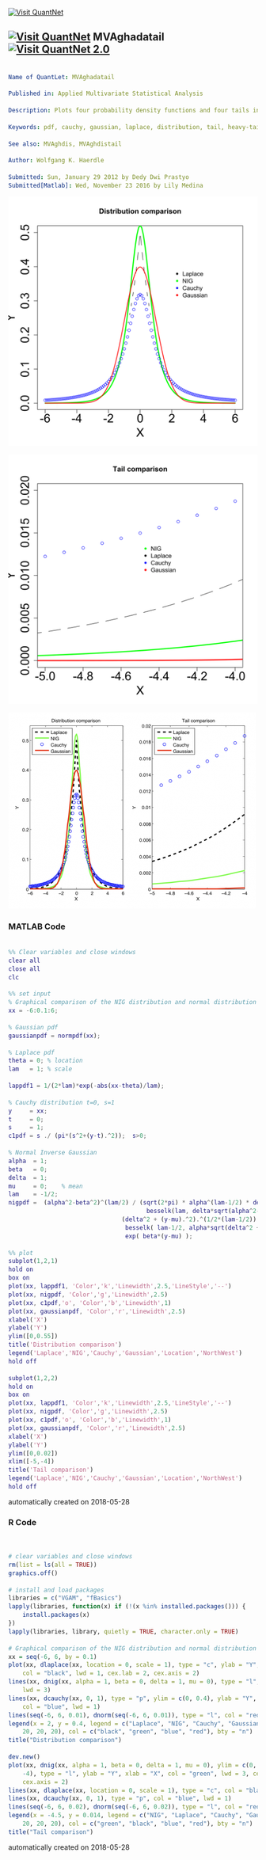 [<img src="https://github.com/QuantLet/Styleguide-and-FAQ/blob/master/pictures/banner.png" width="888" alt="Visit QuantNet">](http://quantlet.de/)

## [<img src="https://github.com/QuantLet/Styleguide-and-FAQ/blob/master/pictures/qloqo.png" alt="Visit QuantNet">](http://quantlet.de/) **MVAghadatail** [<img src="https://github.com/QuantLet/Styleguide-and-FAQ/blob/master/pictures/QN2.png" width="60" alt="Visit QuantNet 2.0">](http://quantlet.de/)

```yaml

Name of QuantLet: MVAghadatail

Published in: Applied Multivariate Statistical Analysis

Description: Plots four probability density functions and four tails in comparison of the NIG, the Laplace, the Cauchy and the Gauss distribution.

Keywords: pdf, cauchy, gaussian, laplace, distribution, tail, heavy-tailed, multivariate, probability, density, plot, graphical representation

See also: MVAghdis, MVAghdistail

Author: Wolfgang K. Haerdle

Submitted: Sun, January 29 2012 by Dedy Dwi Prastyo
Submitted[Matlab]: Wed, November 23 2016 by Lily Medina

```

![Picture1](MVAghadatail_1.png)

![Picture2](MVAghadatail_2.png)

![Picture3](MVAghadatail_matlab.png)

### MATLAB Code
```matlab

%% Clear variables and close windows
clear all
close all
clc

%% set input
% Graphical comparison of the NIG distribution and normal distribution
xx = -6:0.1:6;

% Gaussian pdf
gaussianpdf = normpdf(xx);

% Laplace pdf
theta = 0; % location
lam   = 1; % scale

lappdf1 = 1/(2*lam)*exp(-abs(xx-theta)/lam);

% Cauchy distribution t=0, s=1
y     = xx;
t     = 0;
s     = 1;
c1pdf = s ./ (pi*(s^2+(y-t).^2));  s>0;

% Normal Inverse Gaussian
alpha  = 1;
beta   = 0;
delta  = 1; 
mu     = 0;    % mean
lam    = -1/2;
nigpdf =  (alpha^2-beta^2)^(lam/2) / (sqrt(2*pi) * alpha^(lam-1/2) * delta^lam * ... 
                                       besselk(lam, delta*sqrt(alpha^2-beta^2) ) ) * ...
                                (delta^2 + (y-mu).^2).^(1/2*(lam-1/2)) .* ...
                                 besselk( lam-1/2, alpha*sqrt(delta^2 + (y-mu).^2) ) .* ...
                                 exp( beta*(y-mu) );

%% plot
subplot(1,2,1)
hold on
box on
plot(xx, lappdf1, 'Color','k','Linewidth',2.5,'LineStyle','--')
plot(xx, nigpdf, 'Color','g','Linewidth',2.5)
plot(xx, c1pdf,'o', 'Color','b','Linewidth',1)
plot(xx, gaussianpdf, 'Color','r','Linewidth',2.5)
xlabel('X')
ylabel('Y')
ylim([0,0.55])
title('Distribution comparison')
legend('Laplace','NIG','Cauchy','Gaussian','Location','NorthWest')
hold off

subplot(1,2,2)
hold on
box on
plot(xx, lappdf1, 'Color','k','Linewidth',2.5,'LineStyle','--')
plot(xx, nigpdf, 'Color','g','Linewidth',2.5)
plot(xx, c1pdf,'o', 'Color','b','Linewidth',1)
plot(xx, gaussianpdf, 'Color','r','Linewidth',2.5)
xlabel('X')
ylabel('Y')
ylim([0,0.02])
xlim([-5,-4])
title('Tail comparison')
legend('Laplace','NIG','Cauchy','Gaussian','Location','NorthWest')
hold off


```

automatically created on 2018-05-28

### R Code
```r


# clear variables and close windows
rm(list = ls(all = TRUE))
graphics.off()

# install and load packages
libraries = c("VGAM", "fBasics")
lapply(libraries, function(x) if (!(x %in% installed.packages())) {
    install.packages(x)
})
lapply(libraries, library, quietly = TRUE, character.only = TRUE)

# Graphical comparison of the NIG distribution and normal distribution
xx = seq(-6, 6, by = 0.1)
plot(xx, dlaplace(xx, location = 0, scale = 1), type = "c", ylab = "Y", xlab = "X", 
    col = "black", lwd = 1, cex.lab = 2, cex.axis = 2)
lines(xx, dnig(xx, alpha = 1, beta = 0, delta = 1, mu = 0), type = "l", col = "green", 
    lwd = 3)
lines(xx, dcauchy(xx, 0, 1), type = "p", ylim = c(0, 0.4), ylab = "Y", xlab = "X", 
    col = "blue", lwd = 1)
lines(seq(-6, 6, 0.01), dnorm(seq(-6, 6, 0.01)), type = "l", col = "red", lwd = 2)
legend(x = 2, y = 0.4, legend = c("Laplace", "NIG", "Cauchy", "Gaussian"), pch = c(20, 
    20, 20, 20), col = c("black", "green", "blue", "red"), bty = "n")
title("Distribution comparison")

dev.new()
plot(xx, dnig(xx, alpha = 1, beta = 0, delta = 1, mu = 0), ylim = c(0, 0.02), xlim = c(-5, 
    -4), type = "l", ylab = "Y", xlab = "X", col = "green", lwd = 3, cex.lab = 2, 
    cex.axis = 2)
lines(xx, dlaplace(xx, location = 0, scale = 1), type = "c", col = "black", lwd = 1)
lines(xx, dcauchy(xx, 0, 1), type = "p", col = "blue", lwd = 1)
lines(seq(-6, 6, 0.02), dnorm(seq(-6, 6, 0.02)), type = "l", col = "red", lwd = 3)
legend(x = -4.5, y = 0.014, legend = c("NIG", "Laplace", "Cauchy", "Gaussian"), pch = c(20, 
    20, 20, 20), col = c("green", "black", "blue", "red"), bty = "n")
title("Tail comparison")

```

automatically created on 2018-05-28